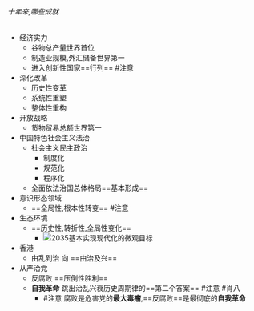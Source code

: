 ###### 十年来,哪些成就
- 经济实力
	- 谷物总产量世界首位
	- 制造业规模,外汇储备世界第一
	- 进入创新性国家==行列== #注意 
- 深化改革
	- 历史性变革
	- 系统性重塑
	- 整体性重构
- 开放战略
	- 货物贸易总额世界第一
- 中国特色社会主义法治
	- 社会主义民主政治
		- 制度化
		- 规范化
		- 程序化
	- 全面依法治国总体格局==基本形成==
- 意识形态领域
	- ==全局性,根本性转变== #注意 
- 生态环境
	- ==历史性,转折性,全局性变化==
		- ![2035基本实现现代化的微观目标](考研/政治/2035基本实现现代化的微观目标.md#^t3vier)
- 香港
	- 由乱到治 向 ==由治及兴==
- 从严治党
	- 反腐败 ==压倒性胜利==
	- **自我革命** 跳出治乱兴衰历史周期律的==第二个答案== #注意 #肖八 
		- #注意 腐败是危害党的**最大毒瘤**,==反腐败==是最彻底的**自我革命**